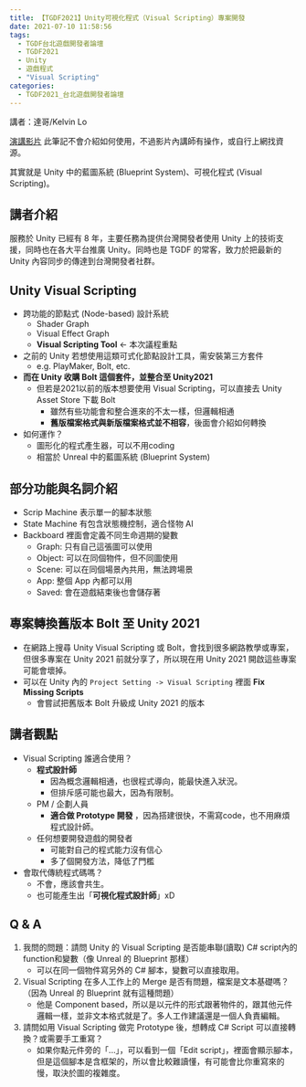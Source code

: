 ```yaml
---
title: 【TGDF2021】Unity可視化程式（Visual Scripting）專案開發
date: 2021-07-10 11:58:56
tags:
  - TGDF台北遊戲開發者論壇
  - TGDF2021
  - Unity
  - 遊戲程式
  - "Visual Scripting"
categories:
  - TGDF2021_台北遊戲開發者論壇
---
```

講者：達哥/Kelvin Lo

[演講影片](https://youtu.be/bQ7ClW_nsdk)
此筆記不會介紹如何使用，不過影片內講師有操作，或自行上網找資源。

其實就是 Unity 中的藍圖系統 (Blueprint System)、可視化程式 (Visual Scripting)。
<!--more-->

講者介紹
---
服務於 Unity 已經有 8 年，主要任務為提供台灣開發者使用 Unity 上的技術支援，同時也在各大平台推廣 Unity。同時也是 TGDF 的常客，致力於把最新的 Unity 內容同步的傳達到台灣開發者社群。

Unity Visual Scripting
---
- 跨功能的節點式 (Node-based) 設計系統
  - Shader Graph
  - Visual Effect Graph
  - **Visual Scripting Tool** <- 本次議程重點
- 之前的 Unity 若想使用這類可式化節點設計工具，需安裝第三方套件
  - e.g. PlayMaker, Bolt, etc.
- **而在 Unity 收購 Bolt 這個套件，並整合至 Unity2021**
  - 但若是2021以前的版本想要使用 Visual Scripting，可以直接去 Unity Asset Store 下載 Bolt
    - 雖然有些功能會和整合進來的不太一樣，但邏輯相通
    - **舊版檔案格式與新版檔案格式並不相容**，後面會介紹如何轉換
- 如何運作？
  - 圖形化的程式產生器，可以不用coding
  - 相當於 Unreal 中的藍圖系統 (Blueprint System)

部分功能與名詞介紹
---
- Scrip Machine 表示單一的腳本狀態
- State Machine 有包含狀態機控制，適合怪物 AI
- Backboard 裡面會定義不同生命週期的變數
  - Graph: 只有自己這張圖可以使用
  - Object: 可以在同個物件，但不同圖使用
  - Scene: 可以在同個場景內共用，無法跨場景
  - App: 整個 App 內都可以用
  - Saved: 會在遊戲結束後也會儲存著

專案轉換舊版本 Bolt 至 Unity 2021
---
- 在網路上搜尋 Unity Visual Scripting 或 Bolt，會找到很多網路教學或專案，但很多專案在 Unity 2021 前就分享了，所以現在用 Unity 2021 開啟這些專案可能會壞掉。
- 可以在 Unity 內的 ```Project Setting -> Visual Scripting``` 裡面 **Fix Missing Scripts**
  - 會嘗試把舊版本 Bolt 升級成 Unity 2021 的版本

講者觀點
---
- Visual Scripting 誰適合使用？
  - **程式設計師**
    - 因為概念邏輯相通，也很程式導向，能最快進入狀況。
    - 但排斥感可能也最大，因為有限制。
  - PM / 企劃人員
    - **適合做 Prototype 開發** ，因為搭建很快，不需寫code，也不用麻煩程式設計師。
  - 任何想要開發遊戲的開發者
    - 可能對自己的程式能力沒有信心
    - 多了個開發方法，降低了門檻
- 會取代傳統程式碼嗎？
  - 不會，應該會共生。
  - 也可能產生出「**可視化程式設計師**」xD

Q & A
---
1. 我問的問題：請問 Unity 的 Visual Scripting 是否能串聯(讀取) C# script內的function和變數（像 Unreal 的 Blueprint 那樣）
      - 可以在同一個物件寫另外的 C# 腳本，變數可以直接取用。
2. Visual Scripting 在多人工作上的 Merge 是否有問題，檔案是文本基礎嗎？（因為 Unreal 的 Blueprint 就有這種問題）
      - 他是 Component based，所以是以元件的形式跟著物件的，跟其他元件邏輯一樣，並非文本格式就是了。多人工作建議還是一個人負責編輯。
3. 請問如用 Visual Scripting 做完 Prototype 後，想轉成 C# Script 可以直接轉換？或需要手工重寫？
      - 如果你點元件旁的「...」，可以看到一個「Edit script」，裡面會顯示腳本，但是這個腳本是含框架的，所以會比較難讀懂，有可能會比你重寫來的慢，取決於圖的複雜度。
